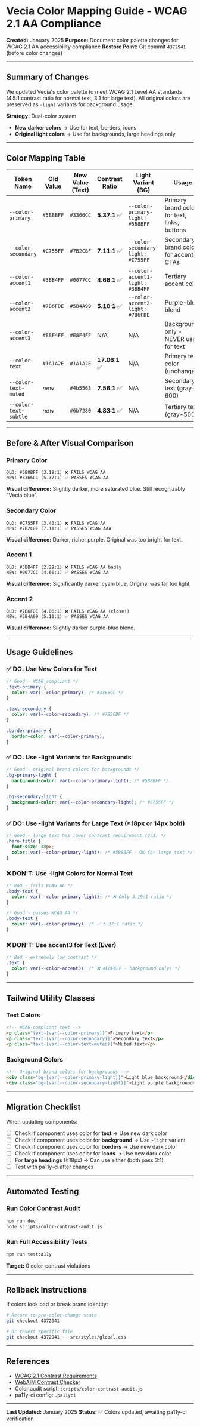 # Vecia Color Mapping Guide - WCAG 2.1 AA Compliance

**Created:** January 2025
**Purpose:** Document color palette changes for WCAG 2.1 AA accessibility compliance
**Restore Point:** Git commit `4372941` (before color changes)

---

## Summary of Changes

We updated Vecia's color palette to meet WCAG 2.1 Level AA standards (4.5:1 contrast ratio for normal text, 3:1 for large text). All original colors are preserved as `-light` variants for background usage.

**Strategy:** Dual-color system
- **New darker colors** → Use for text, borders, icons
- **Original light colors** → Use for backgrounds, large headings only

---

## Color Mapping Table

| Token Name | Old Value | New Value (Text) | Contrast Ratio | Light Variant (BG) | Usage |
|------------|-----------|------------------|----------------|---------------------|-------|
| `--color-primary` | `#5B8BFF` | `#3366CC` | **5.37:1** ✅ | `--color-primary-light: #5B8BFF` | Primary brand color for text, links, buttons |
| `--color-secondary` | `#C755FF` | `#7B2CBF` | **7.11:1** ✅ | `--color-secondary-light: #C755FF` | Secondary brand color for accents, CTAs |
| `--color-accent1` | `#3BB4FF` | `#0077CC` | **4.66:1** ✅ | `--color-accent1-light: #3BB4FF` | Tertiary accent color |
| `--color-accent2` | `#7B6FDE` | `#5B4A99` | **5.10:1** ✅ | `--color-accent2-light: #7B6FDE` | Purple-blue blend |
| `--color-accent3` | `#E8F4FF` | `#E8F4FF` | N/A | N/A | Background only - NEVER use for text |
| `--color-text` | `#1A1A2E` | `#1A1A2E` | **17.06:1** ✅ | N/A | Primary text color (unchanged) |
| `--color-text-muted` | *new* | `#4b5563` | **7.56:1** ✅ | N/A | Secondary text (gray-600) |
| `--color-text-subtle` | *new* | `#6b7280` | **4.83:1** ✅ | N/A | Tertiary text (gray-500) |

---

## Before & After Visual Comparison

### Primary Color
```
OLD: #5B8BFF (3.19:1) ❌ FAILS WCAG AA
NEW: #3366CC (5.37:1) ✅ PASSES WCAG AA
```

**Visual difference:** Slightly darker, more saturated blue. Still recognizably "Vecia blue".

### Secondary Color
```
OLD: #C755FF (3.40:1) ❌ FAILS WCAG AA
NEW: #7B2CBF (7.11:1) ✅ PASSES WCAG AAA
```

**Visual difference:** Darker, richer purple. Original was too bright for text.

### Accent 1
```
OLD: #3BB4FF (2.29:1) ❌ FAILS WCAG AA badly
NEW: #0077CC (4.66:1) ✅ PASSES WCAG AA
```

**Visual difference:** Significantly darker cyan-blue. Original was far too light.

### Accent 2
```
OLD: #7B6FDE (4.06:1) ❌ FAILS WCAG AA (close!)
NEW: #5B4A99 (5.10:1) ✅ PASSES WCAG AA
```

**Visual difference:** Slightly darker purple-blue blend.

---

## Usage Guidelines

### ✅ DO: Use New Colors for Text

```css
/* Good - WCAG compliant */
.text-primary {
  color: var(--color-primary); /* #3366CC */
}

.text-secondary {
  color: var(--color-secondary); /* #7B2CBF */
}

.border-primary {
  border-color: var(--color-primary);
}
```

### ✅ DO: Use -light Variants for Backgrounds

```css
/* Good - original brand colors for backgrounds */
.bg-primary-light {
  background-color: var(--color-primary-light); /* #5B8BFF */
}

.bg-secondary-light {
  background-color: var(--color-secondary-light); /* #C755FF */
}
```

### ✅ DO: Use -light Variants for Large Text (≥18px or 14px bold)

```css
/* Good - large text has lower contrast requirement (3:1) */
.hero-title {
  font-size: 48px;
  color: var(--color-primary-light); /* #5B8BFF - OK for large text */
}
```

### ❌ DON'T: Use -light Colors for Normal Text

```css
/* Bad - fails WCAG AA */
.body-text {
  color: var(--color-primary-light); /* ❌ Only 3.19:1 ratio */
}

/* Good - passes WCAG AA */
.body-text {
  color: var(--color-primary); /* ✅ 5.37:1 ratio */
}
```

### ❌ DON'T: Use accent3 for Text (Ever)

```css
/* Bad - extremely low contrast */
.text {
  color: var(--color-accent3); /* ❌ #E8F4FF - background only! */
}
```

---

## Tailwind Utility Classes

### Text Colors

```html
<!-- WCAG-compliant text -->
<p class="text-[var(--color-primary)]">Primary text</p>
<p class="text-[var(--color-secondary)]">Secondary text</p>
<p class="text-[var(--color-text-muted)]">Muted text</p>
```

### Background Colors

```html
<!-- Original brand colors for backgrounds -->
<div class="bg-[var(--color-primary-light)]">Light blue background</div>
<div class="bg-[var(--color-secondary-light)]">Light purple background</div>
```

---

## Migration Checklist

When updating components:

- [ ] Check if component uses color for **text** → Use new dark color
- [ ] Check if component uses color for **background** → Use `-light` variant
- [ ] Check if component uses color for **borders** → Use new dark color
- [ ] Check if component uses color for **icons** → Use new dark color
- [ ] For **large headings** (≥18px) → Can use either (both pass 3:1)
- [ ] Test with pa11y-ci after changes

---

## Automated Testing

### Run Color Contrast Audit

```bash
npm run dev
node scripts/color-contrast-audit.js
```

### Run Full Accessibility Tests

```bash
npm run test:a11y
```

**Target:** 0 color-contrast violations

---

## Rollback Instructions

If colors look bad or break brand identity:

```bash
# Return to pre-color-change state
git checkout 4372941

# Or revert specific file
git checkout 4372941 -- src/styles/global.css
```

---

## References

- [WCAG 2.1 Contrast Requirements](https://www.w3.org/WAI/WCAG21/Understanding/contrast-minimum.html)
- [WebAIM Contrast Checker](https://webaim.org/resources/contrastchecker/)
- Color audit script: `scripts/color-contrast-audit.js`
- pa11y-ci config: `.pa11yci`

---

**Last Updated:** January 2025
**Status:** ✅ Colors updated, awaiting pa11y-ci verification
